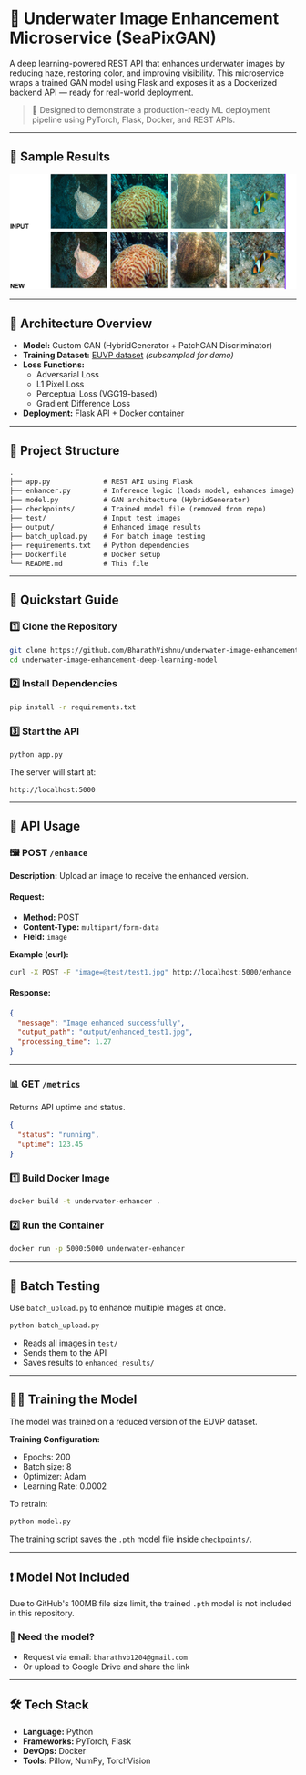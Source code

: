 # 🌊 Underwater Image Enhancement Microservice (SeaPixGAN)

A deep learning-powered REST API that enhances underwater images by reducing haze, restoring color, and improving visibility. This microservice wraps a trained GAN model using Flask and exposes it as a Dockerized backend API — ready for real-world deployment.

> 🚀 Designed to demonstrate a production-ready ML deployment pipeline using PyTorch, Flask, Docker, and REST APIs.

---

## 📸 Sample Results

![Enhanced Output](sample.png)

---

## 🧠 Architecture Overview

- **Model:** Custom GAN (HybridGenerator + PatchGAN Discriminator)
- **Training Dataset:** [EUVP dataset](https://irvlab.cs.umn.edu/resources/euvp-dataset) *(subsampled for demo)*
- **Loss Functions:**
  - Adversarial Loss
  - L1 Pixel Loss
  - Perceptual Loss (VGG19-based)
  - Gradient Difference Loss
- **Deployment:** Flask API + Docker container

---

## 📁 Project Structure

```
.
├── app.py             # REST API using Flask
├── enhancer.py        # Inference logic (loads model, enhances image)
├── model.py           # GAN architecture (HybridGenerator)
├── checkpoints/       # Trained model file (removed from repo)
├── test/              # Input test images
├── output/            # Enhanced image results
├── batch_upload.py    # For batch image testing
├── requirements.txt   # Python dependencies
├── Dockerfile         # Docker setup
└── README.md          # This file
```

---

## 🚀 Quickstart Guide

### 1️⃣ Clone the Repository

```bash
git clone https://github.com/BharathVishnu/underwater-image-enhancement-deep-learning-model.git
cd underwater-image-enhancement-deep-learning-model
```

### 2️⃣ Install Dependencies

```bash
pip install -r requirements.txt
```

### 3️⃣ Start the API

```bash
python app.py
```

The server will start at:

```
http://localhost:5000
```

---

## 🎯 API Usage

### 🖼️ POST `/enhance`

**Description:** Upload an image to receive the enhanced version.

#### Request:
- **Method:** POST  
- **Content-Type:** `multipart/form-data`  
- **Field:** `image`

**Example (curl):**

```bash
curl -X POST -F "image=@test/test1.jpg" http://localhost:5000/enhance
```

#### Response:
```json
{
  "message": "Image enhanced successfully",
  "output_path": "output/enhanced_test1.jpg",
  "processing_time": 1.27
}
```

---

### 📊 GET `/metrics`

Returns API uptime and status.

```json
{
  "status": "running",
  "uptime": 123.45
}
```

### 1️⃣ Build Docker Image

```bash
docker build -t underwater-enhancer .
```

### 2️⃣ Run the Container

```bash
docker run -p 5000:5000 underwater-enhancer
```

---

## 🧪 Batch Testing

Use `batch_upload.py` to enhance multiple images at once.

```bash
python batch_upload.py
```

- Reads all images in `test/`
- Sends them to the API
- Saves results to `enhanced_results/`

---

## 🏋️‍♂️ Training the Model

The model was trained on a reduced version of the EUVP dataset.

**Training Configuration:**
- Epochs: 200
- Batch size: 8
- Optimizer: Adam
- Learning Rate: 0.0002

To retrain:

```bash
python model.py
```


The training script saves the `.pth` model file inside `checkpoints/`.

---

## ❗ Model Not Included

Due to GitHub's 100MB file size limit, the trained `.pth` model is not included in this repository.

### 📩 Need the model?

- Request via email: `bharathvb1204@gmail.com`
- Or upload to Google Drive and share the link

---

## 🛠 Tech Stack

- **Language:** Python  
- **Frameworks:** PyTorch, Flask  
- **DevOps:** Docker  
- **Tools:** Pillow, NumPy, TorchVision
